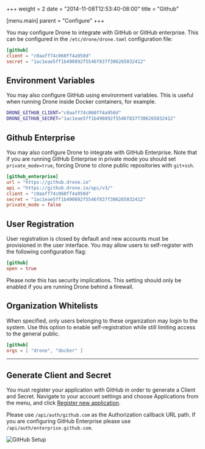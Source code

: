 +++
weight = 2
date = "2014-11-08T12:53:40-08:00"
title = "Github"

[menu.main]
parent = "Configure"
+++

You may configure Drone to integrate with GitHub or GitHub enterprise. This can be configured in the `/etc/drone/drone.toml` configuration file:

```toml
[github]
client = "c0aaff74c060ff4a950d"
secret = "1ac1eae5ff1b490892f5546f837f306265032412"
```

## Environment Variables

You may also configure GitHub using environment variables. This is useful when running Drone inside Docker containers, for example.

```bash
DRONE_GITHUB_CLIENT="c0aaff74c060ff4a950d"
DRONE_GITHUB_SECRET="1ac1eae5ff1b490892f5546f837f306265032412"
```

## Github Enterprise

You may also configure Drone to integrate with GitHub Enterprise. Note that if you are running GitHub Enterprise in private mode you should set `private_mode=true`, forcing Drone to clone public repositories with `git+ssh`. 

```toml
[github_enterprise]
url = "https://github.drone.io"
api = "https://github.drone.io/api/v3/"
client = "c0aaff74c060ff4a950d"
secret = "1ac1eae5ff1b490892f5546f837f306265032412"
private_mode = false
```

## User Registration

User registration is closed by default and new accounts must be provisioned in the user interface. You may allow users to self-register with the following configuration flag:

```toml
[github]
open = true
```

Please note this has security implications. This setting should only be enabled if you are running Drone behind a firewall.

## Organization Whitelists

When specified, only users belonging to these organization may login to the system. Use this option to enable self-registration while still limiting access to the general public.

```toml
[github]
orgs = [ "drone", "docker" ]
```

---

## Generate Client and Secret

You must register your application with GitHub in order to generate a Client and Secret. Navigate to your account settings and choose Applications from the menu, and click [Register new application](https://github.com/settings/applications/new).

Please use `/api/auth/github.com` as the Authorization callback URL path. If you are configuring GitHub Enterprise please use `/api/auth/enterprise.github.com`.

![GitHub Setup](/img/github_setup.png)
